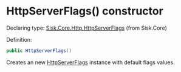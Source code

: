<!--

Copyrights 2023 Sisk Framework - CypherPotato
Published under MIT license

!!! DO NOT EDIT THIS FILE !!!
This file was generated by a tool in the Sisk package. To edit the information in this documentation,
edit the XML documentation present in the Sisk source code.

-->


# HttpServerFlags() constructor

Declaring type: [Sisk.Core.Http.HttpServerFlags](/spec/Sisk.Core.Http.HttpServerFlags.md) (from Sisk.Core)


Definition:

```cs
public HttpServerFlags()
```

Creates an new <a href="/spec/Sisk.Core.Http.HttpServerFlags.md">HttpServerFlags</a> instance with default flags values.

